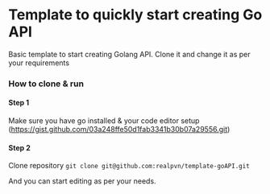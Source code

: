 # Template to quickly start creating Go API
Basic template to start creating Golang API. Clone it and change it as per your requirements

### How to clone &  run
#### Step 1
Make sure you have go installed & your code editor setup (https://gist.github.com/03a248ffe50d1fab3341b30b07a29556.git)

#### Step 2
Clone repository
`git clone git@github.com:realpvn/template-goAPI.git`

And you can start editing as per your needs.
